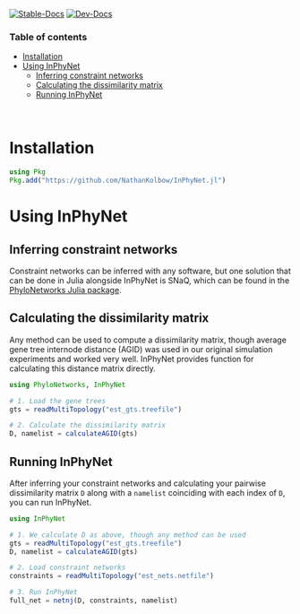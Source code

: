 [![Stable-Docs](https://img.shields.io/badge/docs-stable-blue.svg)](https://nathankolbow.github.io/network-merging/stable)
[![Dev-Docs](https://img.shields.io/badge/docs-dev-blue.svg)](https://nathankolbow.github.io/network-merging/dev)

### Table of contents <!-- omit in toc -->
- [Installation](#installation)
- [Using InPhyNet](#using-inphynet)
  - [Inferring constraint networks](#inferring-constraint-networks)
  - [Calculating the dissimilarity matrix](#calculating-the-dissimilarity-matrix)
  - [Running InPhyNet](#running-inphynet)

&nbsp;

# Installation

```julia
using Pkg
Pkg.add("https://github.com/NathanKolbow/InPhyNet.jl")
```

# Using InPhyNet

## Inferring constraint networks

Constraint networks can be inferred with any software, but one solution that can be done in Julia alongside InPhyNet is SNaQ, which can be found in the [PhyloNetworks Julia package](https://juliaphylo.github.io/PhyloNetworks.jl/stable/).

## Calculating the dissimilarity matrix

Any method can be used to compute a dissimilarity matrix, though average gene tree internode distance (AGID) was used in our original simulation experiments and worked very well. InPhyNet provides function for calculating this distance matrix directly.

```julia
using PhyloNetworks, InPhyNet

# 1. Load the gene trees
gts = readMultiTopology("est_gts.treefile")

# 2. Calculate the dissimilarity matrix
D, namelist = calculateAGID(gts)
```

## Running InPhyNet

After inferring your constraint networks and calculating your pairwise dissimilarity matrix `D` along with a `namelist` coinciding with each index of `D`, you can run InPhyNet.

```julia
using InPhyNet

# 1. We calculate D as above, though any method can be used
gts = readMultiTopology("est_gts.treefile")
D, namelist = calculateAGID(gts)

# 2. Load constraint networks
constraints = readMultiTopology("est_nets.netfile")

# 3. Run InPhyNet
full_net = netnj(D, constraints, namelist)
```